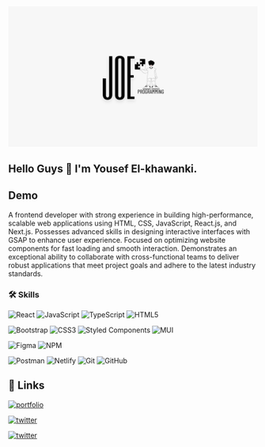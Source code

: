 
![Logo](./images/logo.jpg)


## Hello Guys 🫶 I'm Yousef El-khawanki.
## Demo

A frontend developer with strong experience in building high-performance, scalable web applications using HTML, CSS, JavaScript, React.js, and Next.js. Possesses advanced skills in designing interactive interfaces with GSAP to enhance user experience. Focused on optimizing website components for fast loading and smooth interaction. Demonstrates an exceptional ability to collaborate with cross-functional teams to deliver robust applications that meet project goals and adhere to the latest industry standards.


### 🛠 Skills

![React](https://img.shields.io/badge/react-%2320232a.svg?style=for-the-badge&logo=react&logoColor=%2361DAFB)
![JavaScript](https://img.shields.io/badge/javascript-%23323330.svg?style=for-the-badge&logo=javascript&logoColor=%23F7DF1E)
![TypeScript](https://img.shields.io/badge/typescript-%23007ACC.svg?style=for-the-badge&logo=typescript&logoColor=white)
![HTML5](https://img.shields.io/badge/html5-%23E34F26.svg?style=for-the-badge&logo=html5&logoColor=white)

![Bootstrap](https://img.shields.io/badge/bootstrap-%23563D7C.svg?style=for-the-badge&logo=bootstrap&logoColor=white)
![CSS3](https://img.shields.io/badge/css3-%231572B6.svg?style=for-the-badge&logo=css3&logoColor=white)
![Styled Components](https://img.shields.io/badge/styled--components-DB7093?style=for-the-badge&logo=styled-components&logoColor=white)
![MUI](https://img.shields.io/badge/MUI-%230081CB.svg?style=for-the-badge&logo=mui&logoColor=white)


![Figma](https://img.shields.io/badge/figma-%23F24E1E.svg?style=for-the-badge&logo=figma&logoColor=white)
![NPM](https://img.shields.io/badge/NPM-%23000000.svg?style=for-the-badge&logo=npm&logoColor=white)

![Postman](https://img.shields.io/badge/Postman-FF6C37?style=for-the-badge&logo=postman&logoColor=white)
![Netlify](https://img.shields.io/badge/netlify-%23000000.svg?style=for-the-badge&logo=netlify&logoColor=#00C7B7)
![Git](https://img.shields.io/badge/git-%23F05033.svg?style=for-the-badge&logo=git&logoColor=white)
![GitHub](https://img.shields.io/badge/github-%23121011.svg?style=for-the-badge&logo=github&logoColor=white)


## 🔗 Links

[![portfolio](https://img.shields.io/badge/portfolio-2a2a2a?style=for-the-badge&logo=linkedin&logoColor=white)](https://yousef-elkhawanki.vercel.app/)

[![twitter](https://img.shields.io/badge/linkedin-0a66c2?style=for-the-badge&logo=twitter&logoColor=white)](https://www.linkedin.com/in/yousef-elkhawanki-b51456219/)

[![twitter](https://img.shields.io/badge/youtube-ff0033?style=for-the-badge&logo=twitter&logoColor=white)](https://www.youtube.com/@JoeProgramming)

